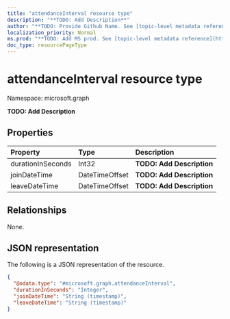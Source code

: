 ```yaml
---
title: "attendanceInterval resource type"
description: "**TODO: Add Description**"
author: "**TODO: Provide Github Name. See [topic-level metadata reference](https://msgo.azurewebsites.net/add/document/guidelines/metadata.html#topic-level-metadata)**"
localization_priority: Normal
ms.prod: "**TODO: Add MS prod. See [topic-level metadata reference](https://msgo.azurewebsites.net/add/document/guidelines/metadata.html#topic-level-metadata)**"
doc_type: resourcePageType
---
```


# attendanceInterval resource type

Namespace: microsoft.graph



**TODO: Add Description**

## Properties
|Property|Type|Description|
|:---|:---|:---|
|durationInSeconds|Int32|**TODO: Add Description**|
|joinDateTime|DateTimeOffset|**TODO: Add Description**|
|leaveDateTime|DateTimeOffset|**TODO: Add Description**|

## Relationships
None.

## JSON representation
The following is a JSON representation of the resource.
<!-- {
  "blockType": "resource",
  "@odata.type": "microsoft.graph.attendanceInterval"
}
-->
``` json
{
  "@odata.type": "#microsoft.graph.attendanceInterval",
  "durationInSeconds": "Integer",
  "joinDateTime": "String (timestamp)",
  "leaveDateTime": "String (timestamp)"
}
```

